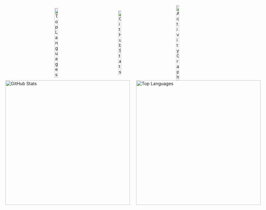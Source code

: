 <div style="display: flex; justify-content: space-between; align-items: center; flex-wrap: wrap;">
  <a href="https://github.com/anuraghazra/github-readme-stats">
    <img src="https://github-readme-stats.vercel.app/api/top-langs/?username=chungSungMin&layout=donut&show_icons=true&theme=material-palenight&hide_border=true&bg_color=20232a&icon_color=58A6FF&text_color=fff&title_color=58A6FF&count_private=true&exclude_repo=Face-Transfer-Application" width="30%" alt="Top Languages" />
  </a>    
  <a href="https://github.com/anuraghazra/github-readme-stats">
    <img src="https://github-readme-stats.vercel.app/api?username=chungSungMin&show_icons=true&theme=material-palenight&hide_border=true&bg_color=20232a&icon_color=58A6FF&text_color=fff&title_color=58A6FF&count_private=true" width="30%" alt="GitHub Stats" />
  </a>
  <a href="https://github.com/ashutosh00710/github-readme-activity-graph">
    <img src="https://github-readme-activity-graph.vercel.app/graph?username=chungSungMin&theme=react-dark&bg_color=20232a&hide_border=true&line=58A6FF&color=58A6FF" width="30%" alt="Activity Graph"/>
  </a>
</div>




<div style="display: flex; justify-content: center; align-items: center; gap: 20px;">
  <img src="https://github-readme-stats.vercel.app/api?username=chungSungMin&show_icons=true&theme=radical" alt="GitHub Stats" style="width: 400px; height: auto;" />
  <img src="https://github-readme-stats.vercel.app/api/top-langs/?username=BreadcrumbschungSungMin&layout=compact" alt="Top Languages" style="width: 400px; height: auto;" />
</div>



